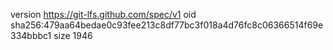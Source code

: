 version https://git-lfs.github.com/spec/v1
oid sha256:479aa64bedae0c93fee213c8df77bc3f018a4d76fc8c06366514f69e334bbbc1
size 1946
